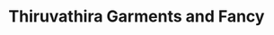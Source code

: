 ---
title: "Thiruvathira Garments and Fancy"
url: /kollam/thiruvathira-garments-and-fancy/
shop: Modehaus
---
